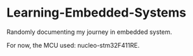 # Learning-Embedded-Systems
Randomly documenting my journey in embedded system.

For now, the MCU used: nucleo-stm32F411RE.

